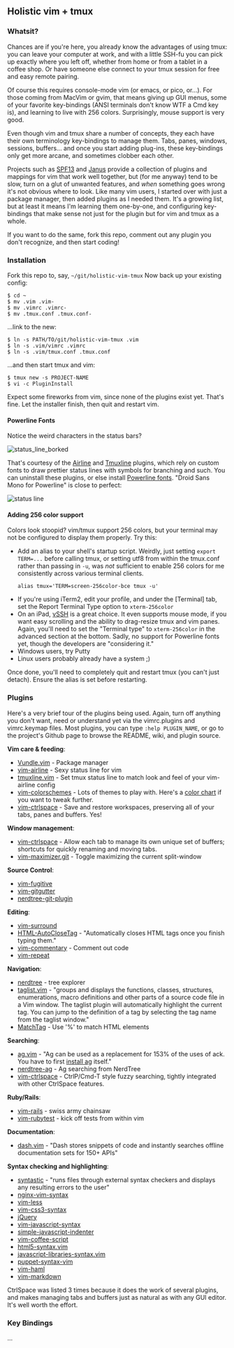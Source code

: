 ## Holistic vim + tmux

### Whatsit?

Chances are if you're here, you already know the advantages of using tmux: you can leave your computer at work, and with a little SSH-fu you can pick up exactly where you left off, whether from home or from a tablet in a coffee shop. Or have someone else connect to your tmux session for free and easy remote pairing.

Of course this requires console-mode vim (or emacs, or pico, or...). For those coming from MacVim or gvim, that means giving up GUI menus, some of your favorite key-bindings (ANSI terminals don't know WTF a Cmd key is), and learning to live with 256 colors. Surprisingly, mouse support is very good.

Even though vim and tmux share a number of concepts, they each have their own terminology key-bindings to manage them. Tabs, panes, windows, sessions, buffers... and once you start adding plug-ins, these key-bindings only get more arcane, and sometimes clobber each other.

Projects such as [SPF13](https://github.com/spf13/spf13-vim) and [Janus](https://github.com/carlhuda/janus) provide a collection of plugins and mappings for vim that work well together, but (for me anyway) tend to be slow, turn on a glut of unwanted features, and *when* something goes wrong it's not obvious where to look. Like many vim users, I started over with just a package manager, then added plugins as I needed them. It's a growing list, but at least it means I'm learning them one-by-one, and configuring key-bindings that make sense not just for the plugin but for vim and tmux as a whole.

If you want to do the same, fork this repo, comment out any plugin you don't recognize, and then start coding!

### Installation

Fork this repo to, say, `~/git/holistic-vim-tmux`
Now back up your existing config:
```
$ cd ~
$ mv .vim .vim-
$ mv .vimrc .vimrc-
$ mv .tmux.conf .tmux.conf-
```

...link to the new:
```
$ ln -s PATH/TO/git/holistic-vim-tmux .vim
$ ln -s .vim/vimrc .vimrc
$ ln -s .vim/tmux.conf .tmux.conf
```

...and then start tmux and vim:
```
$ tmux new -s PROJECT-NAME
$ vi -c PluginInstall
```

Expect some fireworks from vim, since none of the plugins exist yet. That's fine. Let the installer finish, then quit and restart vim.

#### Powerline Fonts

Notice the weird characters in the status bars?

![status_line_borked](https://raw.githubusercontent.com/hoodslide/holistic-vim-tmux/master/assets/statusline-sans-powerline-fonts.jpg)

That's courtesy of the [Airline](https://github.com/bling/vim-airline) and [Tmuxline](https://github.com/edkolev/tmuxline.vim) plugins, which rely on custom fonts to draw prettier status lines with symbols for branching and such. You can uninstall these plugins, or else install [Powerline fonts](https://github.com/powerline/fonts). "Droid Sans Mono for Powerline" is close to perfect:

![status line](https://raw.githubusercontent.com/hoodslide/holistic-vim-tmux/master/assets/statusline.jpg)

#### Adding 256 color support

Colors look stoopid? vim/tmux support 256 colors, but your terminal may not be configured to display them properly. Try this:

* Add an alias to your shell's startup script. Weirdly, just setting `export TERM=...` before calling tmux, or setting utf8 from within the tmux.conf rather than passing in `-u`, was *not* sufficient to enable 256 colors for me consistently across various terminal clients.
  ```
  alias tmux='TERM=screen-256color-bce tmux -u'
  ```
* If you're using iTerm2, edit your profile, and under the [Terminal] tab, set the Report Terminal Type option to `xterm-256color`
* On an iPad, [vSSH](http://www.velestar.com/Pages/VSSHIOSPage.aspx) is a great choice. It even supports mouse mode, if you want easy scrolling and the ability to drag-resize tmux and vim panes. Again, you'll need to set the "Terminal type" to `xterm-256color` in the advanced section at the bottom. Sadly, no support for Powerline fonts yet, though the developers are "considering it."
* Windows users, try Putty
* Linux users probably already have a system  ;)

Once done, you'll need to completely quit and restart tmux (you can't just detach). Ensure the alias is set before restarting.

### Plugins

Here's a very brief tour of the plugins being used. Again, turn off anything you don't want, need or understand yet via the vimrc.plugins and vimrc.keymap files. Most plugins, you can type `:help PLUGIN_NAME`, or go to the project's Github page to browse the README, wiki, and plugin source.

**Vim care & feeding**:
* [Vundle.vim](https://github.com/gmarik/Vundle.vim) - Package manager
* [vim-airline](https://github.com/bling/vim-airline) - Sexy status line for vim
* [tmuxline.vim](https://github.com/edkolev/tmuxline.vim) - Set tmux status line to match look and feel of your vim-airline config
* [vim-colorschemes](https://github.com/flazz/vim-colorschemes) - Lots of themes to play with. Here's a [color chart](http://upload.wikimedia.org/wikipedia/en/1/15/Xterm_256color_chart.svg) if you want to tweak further.
* [vim-ctrlspace](https://github.com/szw/vim-ctrlspace) - Save and restore workspaces, preserving all of your tabs, panes and buffers. Yes!

**Window management**:
* [vim-ctrlspace](https://github.com/szw/vim-ctrlspace) - Allow each tab to manage its own unique set of buffers; shortcuts for quickly renaming and moving tabs.
* [vim-maximizer.git](https://github.com/szw/vim-maximizer.git) - Toggle maximizing the current split-window

**Source Control**:
* [vim-fugitive](https://github.com/tpope/vim-fugitive)
* [vim-gitgutter](https://github.com/airblade/vim-gitgutter)
* [nerdtree-git-plugin](https://github.com/Xuyuanp/nerdtree-git-plugin)

**Editing**:
* [vim-surround](https://github.com/tpope/vim-surround)
* [HTML-AutoCloseTag](https://github.com/amirh/HTML-AutoCloseTag) - "Automatically closes HTML tags once you finish typing them."
* [vim-commentary](https://github.com/tpope/vim-commentary) - Comment out code
* [vim-repeat](https://github.com/tpope/vim-repeat)

**Navigation**:
* [nerdtree](https://github.com/scrooloose/nerdtree) - tree explorer
* [taglist.vim](https://github.com/vim-scripts/taglist.vim) - "groups and displays the functions, classes, structures, enumerations, macro definitions and other parts of a source code file in a Vim window. The taglist plugin will automatically highlight the current tag. You can jump to the definition of a tag by selecting the tag name from the taglist window."
* [MatchTag](https://github.com/gregsexton/MatchTag) - Use '%' to match HTML elements

**Searching**:
* [ag.vim](https://github.com/rking/ag.vim) - "Ag can be used as a replacement for 153% of the uses of ack. You have to first [install ag](https://github.com/ggreer/the_silver_searcher) itself."
* [nerdtree-ag](https://github.com/taiansu/nerdtree-ag) - Ag searching from NerdTree
* [vim-ctrlspace](https://github.com/szw/vim-ctrlspace) - CtrlP/Cmd-T style fuzzy searching, tightly integrated with other CtrlSpace features.

**Ruby/Rails**:
* [vim-rails](https://github.com/tpope/vim-rails) - swiss army chainsaw
* [vim-rubytest](https://github.com/janx/vim-rubytest) - kick off tests from within vim

**Documentation**:
* [dash.vim](https://github.com/rizzatti/dash.vim) - "Dash stores snippets of code and instantly searches offline documentation sets for 150+ APIs"

**Syntax checking and highlighting**:
* [syntastic](https://github.com/scrooloose/syntastic) - "runs files through external syntax checkers and displays any resulting errors to the user"
* [nginx-vim-syntax](https://github.com/evanmiller/nginx-vim-syntax)
* [vim-less](https://github.com/groenewege/vim-less)
* [vim-css3-syntax](https://github.com/hail2u/vim-css3-syntax)
* [jQuery](https://github.com/vim-scripts/jQuery)
* [vim-javascript-syntax](https://github.com/jelera/vim-javascript-syntax)
* [simple-javascript-indenter](https://github.com/jiangmiao/simple-javascript-indenter)
* [vim-coffee-script](https://github.com/kchmck/vim-coffee-script)
* [html5-syntax.vim](https://github.com/othree/html5-syntax.vim)
* [javascript-libraries-syntax.vim](https://github.com/othree/javascript-libraries-syntax.vim)
* [puppet-syntax-vim](https://github.com/puppetlabs/puppet-syntax-vim)
* [vim-haml](https://github.com/tpope/vim-haml)
* [vim-markdown](https://github.com/tpope/vim-markdown)

CtrlSpace was listed 3 times because it does the work of several plugins, and makes managing tabs and buffers just as natural as with any GUI editor. It's well worth the effort.

### Key Bindings

...
